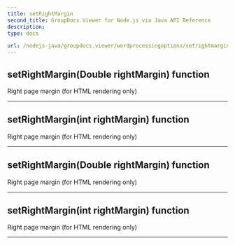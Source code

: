 ```yaml
---
title: setRightMargin
second_title: GroupDocs.Viewer for Node.js via Java API Reference
description: 
type: docs

url: /nodejs-java/groupdocs.viewer/wordprocessingoptions/setrightmargin/
---
```


## setRightMargin(Double rightMargin)  function
Right page margin (for HTML rendering only)


---


## setRightMargin(int rightMargin)  function
Right page margin (for HTML rendering only)


---


## setRightMargin(Double rightMargin)  function
Right page margin (for HTML rendering only)


---


## setRightMargin(int rightMargin)  function
Right page margin (for HTML rendering only)


---


